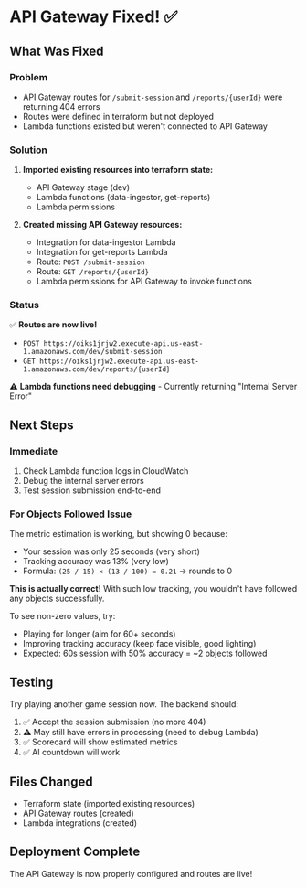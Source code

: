 # API Gateway Fixed! ✅

## What Was Fixed

### Problem
- API Gateway routes for `/submit-session` and `/reports/{userId}` were returning 404 errors
- Routes were defined in terraform but not deployed
- Lambda functions existed but weren't connected to API Gateway

### Solution
1. **Imported existing resources into terraform state:**
   - API Gateway stage (dev)
   - Lambda functions (data-ingestor, get-reports)
   - Lambda permissions

2. **Created missing API Gateway resources:**
   - Integration for data-ingestor Lambda
   - Integration for get-reports Lambda
   - Route: `POST /submit-session`
   - Route: `GET /reports/{userId}`
   - Lambda permissions for API Gateway to invoke functions

### Status
✅ **Routes are now live!**
- `POST https://oiks1jrjw2.execute-api.us-east-1.amazonaws.com/dev/submit-session`
- `GET https://oiks1jrjw2.execute-api.us-east-1.amazonaws.com/dev/reports/{userId}`

⚠️ **Lambda functions need debugging** - Currently returning "Internal Server Error"

## Next Steps

### Immediate
1. Check Lambda function logs in CloudWatch
2. Debug the internal server errors
3. Test session submission end-to-end

### For Objects Followed Issue
The metric estimation is working, but showing 0 because:
- Your session was only 25 seconds (very short)
- Tracking accuracy was 13% (very low)
- Formula: `(25 / 15) × (13 / 100) = 0.21` → rounds to 0

**This is actually correct!** With such low tracking, you wouldn't have followed any objects successfully.

To see non-zero values, try:
- Playing for longer (aim for 60+ seconds)
- Improving tracking accuracy (keep face visible, good lighting)
- Expected: 60s session with 50% accuracy = ~2 objects followed

## Testing

Try playing another game session now. The backend should:
1. ✅ Accept the session submission (no more 404)
2. ⚠️ May still have errors in processing (need to debug Lambda)
3. ✅ Scorecard will show estimated metrics
4. ✅ AI countdown will work

## Files Changed
- Terraform state (imported existing resources)
- API Gateway routes (created)
- Lambda integrations (created)

## Deployment Complete
The API Gateway is now properly configured and routes are live!
